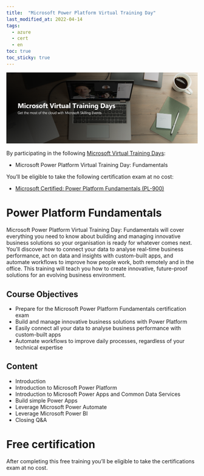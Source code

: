 ```yaml
---
title:  "Microsoft Power Platform Virtual Training Day"
last_modified_at: 2022-04-14
tags:
  - azure
  - cert
  - en
toc: true
toc_sticky: true
---
```


[![](/assets/images/posts/2021-04-08-azure-fundamentals/1.png)](https://www.microsoft.com/en-us/trainingdays)

By participating in the following [Microsoft Virtual Training Days](https://www.microsoft.com/en-us/trainingdays):
 - Microsoft Power Platform Virtual Training Day: Fundamentals

You’ll be eligible to take the following certification exam at no cost:
 - [Microsoft Certified: Power Platform Fundamentals (PL-900)](https://docs.microsoft.com/en-us/learn/certifications/exams/pl-900)


# Power Platform Fundamentals

Microsoft Power Platform Virtual Training Day: Fundamentals will cover everything you need to know about building and managing innovative business solutions so your organisation is ready for whatever comes next. You’ll discover how to connect your data to analyse real-time business performance, act on data and insights with custom-built apps, and automate workflows to improve how people work, both remotely and in the office. This training will teach you how to create innovative, future-proof solutions for an evolving business environment.

## Course Objectives
 - Prepare for the Microsoft Power Platform Fundamentals certification exam
 - Build and manage innovative business solutions with Power Platform
 - Easily connect all your data to analyse business performance with custom-built apps
 - Automate workflows to improve daily processes, regardless of your technical expertise

## Content
 - Introduction
 - Introduction to Microsoft Power Platform
 - Introduction to Microsoft Power Apps and Common Data Services
 - Build simple Power Apps
 - Leverage Microsoft Power Automate
 - Leverage Microsoft Power BI
 - Closing Q&A

# Free certification

After completing this free training you’ll be eligible to take the certifications exam at no cost.

<div data-iframe-width="400" data-iframe-height="270" data-share-badge-id="58dd5740-3c4b-4c44-9537-3ac259cadfed" data-share-badge-host="https://www.credly.com"></div><script type="text/javascript" async src="//cdn.credly.com/assets/utilities/embed.js"></script>